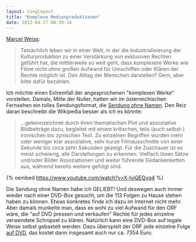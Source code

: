 ```yaml
---
layout: singlepost
title: "Komplexe Medienproduktionen"
date: 2012-04-17 08:39:34
---
```

[Marcel Weiss](http://www.neunetz.com/2012/04/16/eine-alltagswelt-aus-urheberrechtlich-geschuetzten-dingen):

> Tatsächlich leben wir in einer Welt, in der die Industrialisierung der Kulturproduktion zu einer Verstärkung von exklusiven Rechten geführt hat, die mittlerweile so weit geht, dass komplexere Werke wie Filme nicht ohne großen Aufwand für Umschiffen oder Klären der Rechte möglich ist. Den Alltag der Menschen darstellen? Gern, aber bitte dafür bezahlen.

Ich möchte einen Extremfall der angesprochenen &quot;komplexen Werke&quot; vorstellen. Damals, Mitte der Nuller, hatten wir im österreichischen Fernsehen ein tolles Sendungsformat, die [Sendung ohne Namen](http://de.wikipedia.org/wiki/Sendung_ohne_Namen). Den Reiz daran beschreibt die Wikipedia besser als ich es könnte:

> ...gekennzeichnet durch ihren thematischen Plot und assoziative Bildbeiträge dazu, begleitet mit einem kritischen, teils (auch selbst-) ironischen bis zynischen Text. Zu einzelnen Begriffen wurden mehr oder weniger klar assoziative, sehr kurze Filmausschnitte von einer Sekunde bis circa zehn Sekunden gezeigt. Für die Zuschauer ist es meist schwierig, alle Darstellungen zu erkennen. Vielfach lösen Sätze und/oder Bilder Assoziationen und weiter führende Gedankenketten aus, während bereits weitere gefolgt sind.

{% oembed https://www.youtube.com/watch?v=X-lyiQEQyq4 %}

Die Sendung ohne Namen habe ich GELIEBT! Und deswegen auch immer wieder nach einer DVD-Box gesucht, um die 113 Folgen zu Hause stehen haben zu können. Etwas konkretes finde ich dazu im Internet nicht mehr. Aber damals munkelte man, dass es wohl zu viel Aufwand für den ORF wäre, die &quot;auf DVD pressen und verkaufen&quot; Rechte für jedes einzelne verwendete Schnipsel zu klären. Natürlich kann eine DVD-Box auf legale Weise selbst gebastelt werden: Dazu überspielt der ORF jede einzelne Folge [auf DVD](http://kundendienst.orf.at/service/angebote/video.html), das kostet dann insgesamt auch nur ca. 7354 Euro.